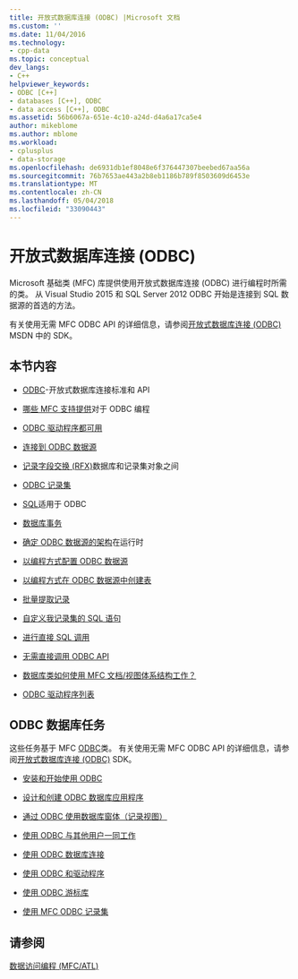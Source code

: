 ```yaml
---
title: 开放式数据库连接 (ODBC) |Microsoft 文档
ms.custom: ''
ms.date: 11/04/2016
ms.technology:
- cpp-data
ms.topic: conceptual
dev_langs:
- C++
helpviewer_keywords:
- ODBC [C++]
- databases [C++], ODBC
- data access [C++], ODBC
ms.assetid: 56b6067a-651e-4c10-a24d-d4a6a17ca5e4
author: mikeblome
ms.author: mblome
ms.workload:
- cplusplus
- data-storage
ms.openlocfilehash: de6931db1ef8048e6f376447307beebed67aa56a
ms.sourcegitcommit: 76b7653ae443a2b8eb1186b789f8503609d6453e
ms.translationtype: MT
ms.contentlocale: zh-CN
ms.lasthandoff: 05/04/2018
ms.locfileid: "33090443"
---
```

# <a name="open-database-connectivity-odbc"></a>开放式数据库连接 (ODBC)
Microsoft 基础类 (MFC) 库提供使用开放式数据库连接 (ODBC) 进行编程时所需的类。 从 Visual Studio 2015 和 SQL Server 2012 ODBC 开始是连接到 SQL 数据源的首选的方法。
  
 有关使用无需 MFC ODBC API 的详细信息，请参阅[开放式数据库连接 (ODBC)](https://msdn.microsoft.com/en-us/library/ms710252.aspx) MSDN 中的 SDK。  
  
  
## <a name="in-this-section"></a>本节内容  
  
-   [ODBC](odbc-basics.md)-开放式数据库连接标准和 API  
  
-   [哪些 MFC 支持提供](odbc-and-mfc.md)对于 ODBC 编程  
  
-   [ODBC 驱动程序都可用](odbc-driver-list.md)  
  
-   [连接到 ODBC 数据源](data-source-managing-connections-odbc.md)  
  
-   [记录字段交换 (RFX)](record-field-exchange-rfx.md)数据库和记录集对象之间  
  
-   [ODBC 记录集](recordset-odbc.md)  
  
-   [SQL](sql.md)适用于 ODBC  
  
-   [数据库事务](transaction-odbc.md)  
  
-   [确定 ODBC 数据源的架构](data-source-determining-the-schema-of-the-data-source-odbc.md)在运行时  
  
-   [以编程方式配置 ODBC 数据源](data-source-programmatically-configuring-an-odbc-data-source.md)  
  
-   [以编程方式在 ODBC 数据源中创建表](data-source-programmatically-creating-a-table-in-an-odbc-data-source.md)  
  
-   [批量提取记录](recordset-fetching-records-in-bulk-odbc.md)  
  
-   [自定义我记录集的 SQL 语句](sql-customizing-your-recordsets-sql-statement-odbc.md)  
  
-   [进行直接 SQL 调用](sql-making-direct-sql-calls-odbc.md)  
  
-   [无需直接调用 ODBC API](odbc-calling-odbc-api-functions-directly.md)  
  
-   [数据库类如何使用 MFC 文档/视图体系结构工作？](working-with-documents-and-views.md)  
  
-   [ODBC 驱动程序列表](odbc-driver-list.md)  
  
## <a name="odbc-database-tasks"></a>ODBC 数据库任务  
 这些任务基于 MFC [ODBC](odbc-basics.md)类。 有关使用无需 MFC ODBC API 的详细信息，请参阅[开放式数据库连接 (ODBC)](https://msdn.microsoft.com/en-us/library/ms710252.aspx) SDK。  
  
-   [安装和开始使用 ODBC](installing-and-getting-started-with-odbc.md)  
  
-   [设计和创建 ODBC 数据库应用程序](design-and-create-an-odbc-database-application.md)  
  
-   [通过 ODBC 使用数据库窗体（记录视图）](use-database-forms-record-views-with-odbc.md)  
  
-   [使用 ODBC 与其他用户一同工作](use-odbc-to-work-with-other-users.md)  
  
-   [使用 ODBC 数据库连接](work-with-odbc-database-connections.md)  
  
-   [使用 ODBC 和驱动程序](work-with-odbc-and-drivers.md)  
  
-   [使用 ODBC 游标库](use-the-odbc-cursor-library.md)  
  
-   [使用 MFC ODBC 记录集](use-mfc-odbc-recordsets.md)  
  
## <a name="see-also"></a>请参阅  
 [数据访问编程 (MFC/ATL)](../../data/data-access-programming-mfc-atl.md)